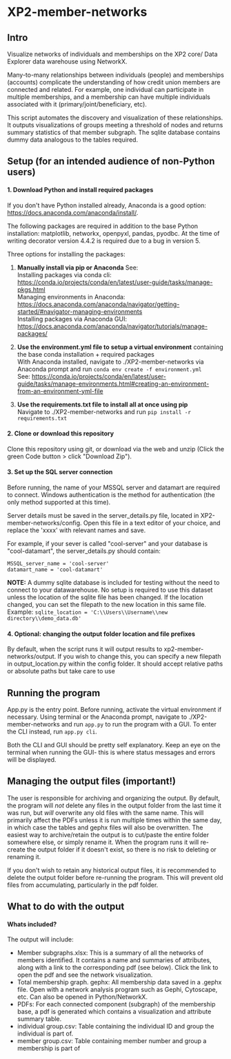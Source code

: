 # XP2-member-networks

## Intro
Visualize networks of individuals and memberships on the XP2 core/ Data Explorer data warehouse using NetworkX.

Many-to-many relationships between individuals (people) and memberships (accounts) complicate the understanding of how credit union members are connected and related. For example, one individual can participate in multiple memberships, and a membership can have multiple individuals associated with it (primary/joint/beneficiary, etc). 

This script automates the discovery and visualization of these relationships. It outputs visualizations of groups meeting a threshold of nodes and returns summary statistics of that member subgraph. The sqlite database contains dummy data analogous to the tables required.

## Setup (for an intended audience of non-Python users)

#### 1. Download Python and install required packages
If you don't have Python installed already, Anaconda is a good option: https://docs.anaconda.com/anaconda/install/.  

The following packages are required in addition to the base Python installation: matplotlib, networkx, openpyxl, pandas, pyodbc. At the time of writing decorator version 4.4.2 is required due to a bug in version 5.

Three options for installing the packages: 

1) **Manually install via pip or Anaconda** See:  
Installing packages via conda cli: https://conda.io/projects/conda/en/latest/user-guide/tasks/manage-pkgs.html  
Managing environments in Anaconda: https://docs.anaconda.com/anaconda/navigator/getting-started/#navigator-managing-environments  
Installing packages via Anaconda GUI: https://docs.anaconda.com/anaconda/navigator/tutorials/manage-packages/

2) **Use the environment.yml file to setup a virtual environment** containing the base conda installation + required packages  
With Anaconda installed, navigate to ./XP2-member-networks via Anaconda prompt and run `conda env create -f environment.yml`  
See: https://conda.io/projects/conda/en/latest/user-guide/tasks/manage-environments.html#creating-an-environment-from-an-environment-yml-file

3) **Use the requirements.txt file to install all at once using pip**  
Navigate to ./XP2-member-networks and run `pip install -r requirements.txt`  

#### 2. Clone or download this repository  
Clone this repository using git, or download via the web and unzip (Click the green Code button > click "Download Zip").  

#### 3. Set up the SQL server connection  
Before running, the name of your MSSQL server and datamart are required to connect. Windows authentication is the method for authentication (the only method supported at this time).  

Server details must be saved in the server_details.py file, located in XP2-member-networks/config. Open this file in a text editor of your choice, and replace the 'xxxx' with relevant names and save.  

For example, if your sever is called "cool-server" and your database is "cool-datamart", the server_details.py should contain:
```
MSSQL_server_name = 'cool-server'
datamart_name = 'cool-datamart'
```
**NOTE:** A dummy sqlite database is included for testing without the need to connect to your datawarehouse. No setup is required to use this dataset unless the location of the sqlite file has been changed. If the location changed, you can set the filepath to the new location in this same file.  Example: `sqlite_location = 'C:\\Users\\Username\\new directory\\demo_data.db'`

#### 4. Optional: changing the output folder location and file prefixes  
By default, when the script runs it will output results to xp2-member-networks/output. If you wish to change this, you can specify a new filepath in output_location.py within the config folder. It should accept relative paths or absolute paths but take care to use 

## Running the program  
App.py is the entry point. Before running, activate the virtual environment if necessary. Using terminal or the Anaconda prompt, navigate to ./XP2-member-networks and run `app.py` to run the program with a GUI. To enter the CLI instead, run `app.py cli`.  

Both the CLI and GUI should be pretty self explanatory. Keep an eye on the terminal when running the GUI- this is where status messages and errors will be displayed.  

## Managing the output files (important!)  
The user is responsible for archiving and organizing the output. By default, the program will *not* delete any files in the output folder from the last time it was run, but *will* overwrite any old files with the same name. This will primarily affect the PDFs unless it is run multiple times within the same day, in which case the tables and gephx files will also be overwritten. The easiest way to archive/retain the output is to cut/paste the entire folder somewhere else, or simply rename it. When the program runs it will re-create the output folder if it doesn't exist, so there is no risk to deleting or renaming it.  

If you don't wish to retain any historical output files, it is recommended to delete the output folder before re-running the program. This will prevent old files from accumulating, particularly in the pdf folder.  

## What to do with the output  
#### Whats included?
The output will include:
* Member subgraphs.xlsx: This is a summary of all the networks of members identified. It contains a name and summaries of attributes, along with a link to the corresponding pdf (see below). Click the link to open the pdf and see the network visualization.
* Total membership graph. gephx: All membership data saved in a .gephx file. Open with a network analysis program such as Gephi, Cytoscape, etc. Can also be opened in Python/NetworkX.
* PDFs: For each connected component (subgraph) of the membership base, a pdf is generated which contains a visualization and attribute summary table.
* individual group.csv: Table containing the individual ID and group the individual is part of.
* member group.csv: Table containing member number and group a membership is part of 


